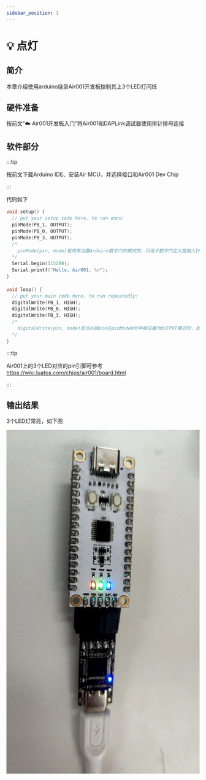 ```yaml
---
sidebar_position: 1
---
```


# 💡 点灯

## 简介

本章介绍使用arduino烧录Air001开发板控制其上3个LED灯闪烁

## 硬件准备

按前文“☁️ Air001开发板入门”将Air001和DAPLink调试器使用排针排母连接

## 软件部分

:::tip

按前文下载Arduino IDE、安装Air MCU，并选择接口和Air001 Dev Chip

:::

代码如下

```cpp
void setup() {
  // put your setup code here, to run once:
  pinMode(PB_1, OUTPUT);
  pinMode(PB_0, OUTPUT);
  pinMode(PB_3, OUTPUT);
  /*
    pinMode(pin, mode)是用来设置Arduino数字门的模式的，只用于数字门定义是输入INPUT还是输出OUTPUT
  */
  Serial.begin(115200);
  Serial.printf("Hello, Air001. \n");
}

void loop() {
  // put your main code here, to run repeatedly:
  digitalWrite(PB_1, HIGH);
  digitalWrite(PB_0, HIGH);
  digitalWrite(PB_3, HIGH);
  /*
    digitalWrite(pin, mode)是当引脚pin在pinMode0的中被设置为OUTPUT模式时，其电压将被设置为相应的值，HIGH为3.3V，LOW为OV。这里就是给3个引脚3.3V的高电平，点亮各引脚上连接的LED
  */
}
```

:::tip

Air001上的3个LED对应的pin引脚可参考<https://wiki.luatos.com/chips/air001/board.html>

:::

## 输出结果

3个LED灯常亮，如下图

![light](img/light.jpg)
